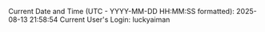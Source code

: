 Current Date and Time (UTC - YYYY-MM-DD HH:MM:SS formatted): 2025-08-13 21:58:54
Current User's Login: luckyaiman
